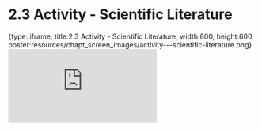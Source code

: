 # 2.3 Activity - Scientific Literature
 
{type: iframe, title:2.3 Activity - Scientific Literature, width:800, height:600, poster:resources/chapt_screen_images/activity---scientific-literature.png}
![](https://sayumiyork.github.io/miniCURE-16S_Test/activity---scientific-literature.html)
 

 
